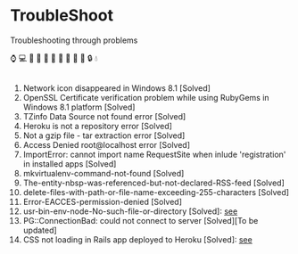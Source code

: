 # TroubleShoot
Troubleshooting through problems

:watch: :computer: :guitar: :key: :girl: :boy: :man: :woman: :rose: :book: :lock: :droplet: <br><br>
1. Network icon disappeared in Windows 8.1 [Solved] <br>
2. OpenSSL Certificate verification problem while using RubyGems in Windows 8.1 platform [Solved]<br>
3. TZinfo Data Source not found error [Solved]<br>
4. Heroku is not a repository error [Solved]<br>
5. Not a gzip file - tar extraction error [Solved]<br>
6. Access Denied root@localhost error [Solved]<br>
7. ImportError: cannot import name RequestSite when inlude 'registration' in installed apps [Solved]<br>
8. mkvirtualenv-command-not-found [Solved]<br>
9. The-entity-nbsp-was-referenced-but-not-declared-RSS-feed [Solved]<br>
10. delete-files-with-path-or-file-name-exceeding-255-characters [Solved] <br>
11. Error-EACCES-permission-denied [Solved] <br>
12. usr-bin-env-node-No-such-file-or-directory [Solved]: [see](https://github.com/AdiChat/TroubleShoot/tree/master/usr-bin-env-node-No-such-file-or-directory) <br>
13. PG::ConnectionBad: could not connect to server [Solved][To be updated]<br>
14. CSS not loading in Rails app deployed to Heroku [Solved]: [see](https://github.com/AdiChat/TroubleShoot/tree/master/CSS%20not%20loading%20in%20Heroku%20for%20Rails%20app)<br>
